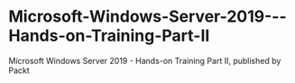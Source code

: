 


# Microsoft-Windows-Server-2019---Hands-on-Training-Part-II
Microsoft Windows Server 2019 - Hands-on Training Part II, published by Packt
